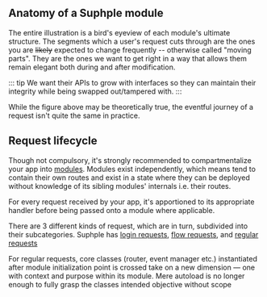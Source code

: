 ## Anatomy of a Suphple module

The entire illustration is a bird's eyeview of each module's ultimate structure. The segments which a user's request cuts through are the ones you are ~~likely~~ expected to change frequently -- otherwise called "moving parts". They are the ones we want to get right in a way that allows them remain elegant both during and after modification.

::: tip
We want their APIs to grow with interfaces so they can maintain their integrity while being swapped out/tampered with.
:::

While the figure above may be theoretically true, the eventful journey of a request isn't quite the same in practice.

## Request lifecycle

Though not compulsory, it's strongly recommended to compartmentalize your app into [modules](/docs/v1/modules). Modules exist independently, which means tend to contain their own routes and exist in a state where they can be deployed without knowledge of its sibling modules' internals i.e. their routes.

For every request received by your app, it's apportioned to its appropriate handler before being passed onto a module where applicable.

There are 3 different kinds of request, which are in turn, subdivided into their subcategories. Suphple has [login requests](/docs/v1/authentication), [flow requests](/docs/v1/flows), and [regular requests](/docs/v1/controllers)

For regular requests, core classes (router, event manager etc.) instantiated after module initialization point is crossed take on a new dimension — one with context and purpose within its module. Mere autoload is no longer enough to fully grasp the classes intended objective without scope
